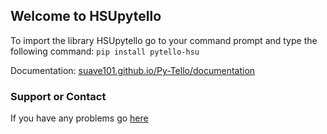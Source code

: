 ## Welcome to HSUpytello

To import the library HSUpytello go to your command prompt and type the following command: `pip install pytello-hsu`

Documentation: [suave101.github.io/Py-Tello/documentation](https://suave101.github.io/Py-Tello/documentation.html)

### Support or Contact

If you have any problems go [here](https://github.com/Suave101/Py-Tello/pulls)
